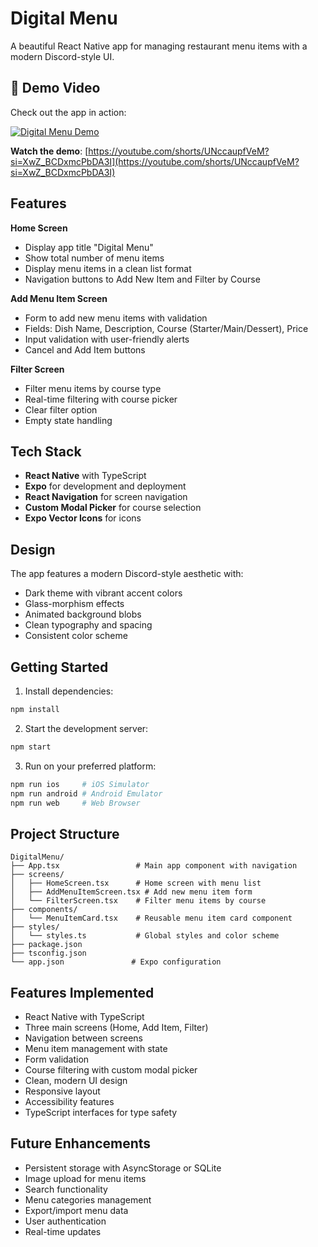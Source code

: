 # Digital Menu

A beautiful React Native app for managing restaurant menu items with a modern Discord-style UI.

## 🎥 Demo Video

Check out the app in action:

[![Digital Menu Demo](https://img.youtube.com/vi/UNccaupfVeM/maxresdefault.jpg)](https://youtube.com/shorts/UNccaupfVeM?si=XwZ_BCDxmcPbDA3I)

**Watch the demo**: [https://youtube.com/shorts/UNccaupfVeM?si=XwZ_BCDxmcPbDA3I](https://youtube.com/shorts/UNccaupfVeM?si=XwZ_BCDxmcPbDA3I)

## Features

**Home Screen**
- Display app title "Digital Menu"
- Show total number of menu items
- Display menu items in a clean list format
- Navigation buttons to Add New Item and Filter by Course

**Add Menu Item Screen**
- Form to add new menu items with validation
- Fields: Dish Name, Description, Course (Starter/Main/Dessert), Price
- Input validation with user-friendly alerts
- Cancel and Add Item buttons

**Filter Screen**
- Filter menu items by course type
- Real-time filtering with course picker
- Clear filter option
- Empty state handling

## Tech Stack

- **React Native** with TypeScript
- **Expo** for development and deployment
- **React Navigation** for screen navigation
- **Custom Modal Picker** for course selection
- **Expo Vector Icons** for icons

## Design

The app features a modern Discord-style aesthetic with:
- Dark theme with vibrant accent colors
- Glass-morphism effects
- Animated background blobs
- Clean typography and spacing
- Consistent color scheme

## Getting Started

1. Install dependencies:
```bash
npm install
```

2. Start the development server:
```bash
npm start
```

3. Run on your preferred platform:
```bash
npm run ios     # iOS Simulator
npm run android # Android Emulator
npm run web     # Web Browser
```

## Project Structure

```
DigitalMenu/
├── App.tsx                 # Main app component with navigation
├── screens/
│   ├── HomeScreen.tsx      # Home screen with menu list
│   ├── AddMenuItemScreen.tsx # Add new menu item form
│   └── FilterScreen.tsx    # Filter menu items by course
├── components/
│   └── MenuItemCard.tsx    # Reusable menu item card component
├── styles/
│   └── styles.ts           # Global styles and color scheme
├── package.json
├── tsconfig.json
└── app.json               # Expo configuration
```

## Features Implemented

- React Native with TypeScript
- Three main screens (Home, Add Item, Filter)
- Navigation between screens
- Menu item management with state
- Form validation
- Course filtering with custom modal picker
- Clean, modern UI design
- Responsive layout
- Accessibility features
- TypeScript interfaces for type safety

## Future Enhancements

- Persistent storage with AsyncStorage or SQLite
- Image upload for menu items
- Search functionality
- Menu categories management
- Export/import menu data
- User authentication
- Real-time updates
